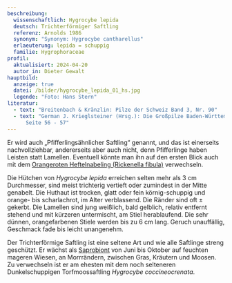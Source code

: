 ```yaml
---
beschreibung:
  wissenschaftlich: Hygrocybe lepida
  deutsch: Trichterförmiger Saftling
  referenz: Arnolds 1986
  synonym: "Synonym: Hygrocybe cantharellus"
  erlaeuterung: lepida = schuppig
  familie: Hygrophoraceae
profil:
  aktualisiert: 2024-04-20
  autor_in: Dieter Gewalt
hauptbild:
  anzeige: true
  datei: /bilder/hygrocybe_lepida_01_hs.jpg
  legende: "Foto: Hans Stern"
literatur:
  - text: "Breitenbach & Kränzlin: Pilze der Schweiz Band 3, Nr. 90"
  - text: "German J. Krieglsteiner (Hrsg.): Die Großpilze Baden-Württembergs Band 3,
      Seite 56 - 57"
---
```

Er wird auch „Pfifferlingsähnlicher Saftling“ genannt, und das ist einerseits nachvollziehbar, andererseits aber auch nicht, denn Pfifferlinge haben Leisten statt Lamellen. Eventuell könnte man ihn auf den ersten Blick auch mit dem [Orangeroten Heftelnabeling (Rickenella fibula)](/pilze/rickenella-fibula) verwechseln.  

Die Hütchen von *Hygrocybe lepida* erreichen selten mehr als 3 cm Durchmesser, sind meist trichterig vertieft oder zumindest in der Mitte genabelt. Die Huthaut ist trocken, glatt oder fein körnig-schuppig und orange- bis scharlachrot, im Alter verblassend. Die Ränder sind oft ± gekerbt. Die Lamellen sind jung weißlich, bald gelblich, relativ entfernt stehend und mit kürzeren untermischt, am Stiel herablaufend. Die sehr dünnen, orangefarbenen Stiele werden bis zu 6 cm lang. Geruch unauffällig, Geschmack fade bis leicht unangenehm.

Der Trichterförmige Saftling ist eine seltene Art und wie alle Saftlinge streng geschützt. Er wächst als [Saprobiont](saprobiontisch "Glossar") von Juni bis Oktober auf feuchten mageren Wiesen, an Morrrändern, zwischen Gras, Kräutern und Moosen. Zu verwechseln ist er am ehesten mit dem noch selteneren Dunkelschuppigen Torfmoossaftling *Hygrocybe coccineocrenata*.